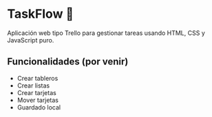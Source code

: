 # TaskFlow 🧠

Aplicación web tipo Trello para gestionar tareas usando HTML, CSS y JavaScript puro.

## Funcionalidades (por venir)
- Crear tableros
- Crear listas
- Crear tarjetas
- Mover tarjetas
- Guardado local
